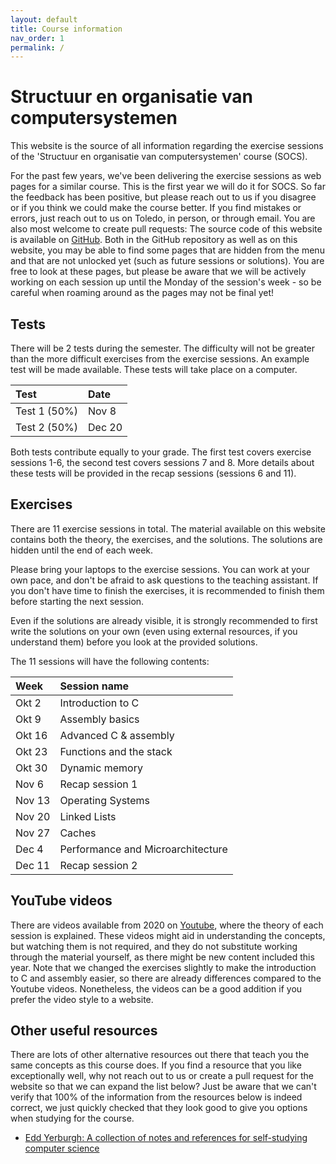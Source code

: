 ```yaml
---
layout: default
title: Course information
nav_order: 1
permalink: /
---
```


# Structuur en organisatie van computersystemen

This website is the source of all information regarding the exercise sessions of the
'Structuur en organisatie van computersystemen' course (SOCS).

For the past few years, we've been delivering the exercise sessions as web pages for a similar course. This is the first year we will do it for SOCS. So far the feedback has been positive, but please reach out to us if you disagree or if you think we could make the course better. If you find mistakes or errors, just reach out to us on Toledo, in person, or through email. You are also most welcome to create pull requests: The source code of this website is available on [GitHub](https://github.com/socs-kul/socs-kul.github.io). Both in the GitHub repository as well as on this website, you may be able to find some pages that are hidden from the menu and that are not unlocked yet (such as future sessions or solutions). You are free to look at these pages, but please be aware that we will be actively working on each session up until the Monday of the session's week - so be careful when roaming around as the pages may not be final yet!

## Tests
There will be 2 tests during the semester. The difficulty will not be greater than the more difficult exercises from the exercise sessions. An example test will be made available.
These tests will take place on a computer.

| Test       | Date            |
| :-----        | :-----------     |
| Test 1 (50%) | Nov 8  |
| Test 2 (50%) | Dec 20 |

Both tests contribute equally to your grade. The first test covers exercise sessions 1-6, the second test covers sessions 7 and 8. More details about these tests will be provided in the recap sessions (sessions 6 and 11).

## Exercises

There are 11 exercise sessions in total. The material available on this website contains
both the theory, the exercises, and the solutions. The solutions are hidden until the end
of each week.

Please bring your laptops to the exercise sessions. You can work at your own pace, and don't
be afraid to ask questions to the teaching assistant. If you don't have time to finish
the exercises, it is recommended to finish them before starting the next session.

Even if the solutions are already visible, it is strongly recommended to first write the
solutions on your own (even using external resources, if you understand them) before you
look at the provided solutions.

The 11 sessions will have the following contents:

| Week       | Session name             |
| :-----        | :-----------     |
| Okt 2  | Introduction to C  |
| Okt 9 | Assembly basics |
| Okt 16 | Advanced C & assembly |
| Okt 23 | Functions and the stack |
| Okt 30 | Dynamic memory |
| Nov 6 | Recap session 1 |
| Nov 13 | Operating Systems |
| Nov 20 | Linked Lists |
| Nov 27 | Caches |
| Dec 4 | Performance and Microarchitecture
| Dec 11 | Recap session 2 |

## YouTube videos

There are videos available from 2020 on [Youtube](https://www.youtube.com/playlist?list=PLMXWnt556xY4Sexd5FMBc-ZF7pFb2SLnU), where the theory of each session is explained.
These videos might aid in understanding the concepts, but watching them is not required,
and they do not substitute working through the material yourself, as there might be new
content included this year.
Note that we changed the exercises slightly to make the introduction to C and assembly easier, so there are already differences compared to the Youtube videos. Nonetheless, the videos can be a good addition if you prefer the video style to a website.

## Other useful resources

There are lots of other alternative resources out there that teach you the same concepts as this course does. If you find a resource that you like exceptionally well, why not reach out to us or create a pull request for the website so that we can expand the list below? Just be aware that we can't verify that 100% of the information from the resources below is indeed correct, we just quickly checked that they look good to give you options when studying for the course.

- [Edd Yerburgh: A collection of notes and references for self-studying computer science](https://notes.eddyerburgh.me/computer-architecture)
